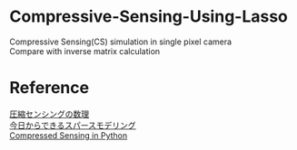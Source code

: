 # Compressive-Sensing-Using-Lasso  
Compressive Sensing(CS) simulation in single pixel camera  
Compare with inverse matrix calculation  
# Reference
[圧縮センシングの数理](https://www.jstage.jst.go.jp/article/essfr/4/1/4_1_39/_pdf)  
[今日からできるスパースモデリング](http://www-adsys.sys.i.kyoto-u.ac.jp/mohzeki/Presentation/lecturenote20150902.pdf)  
[Compressed Sensing in Python](http://www.pyrunner.com/weblog/2016/05/26/compressed-sensing-python/)
